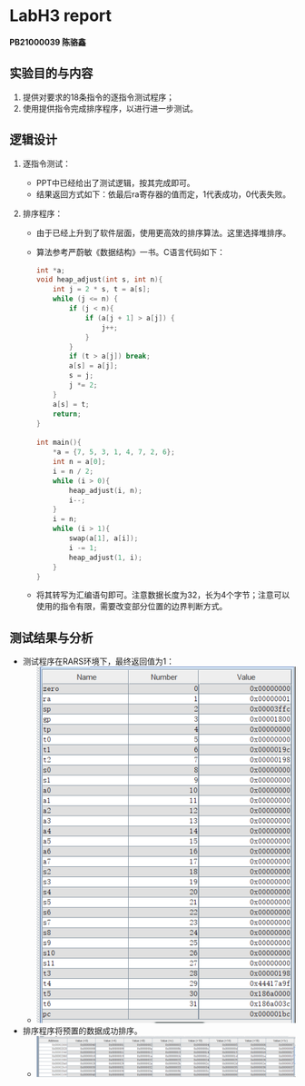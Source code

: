 # LabH3 report

**PB21000039 陈骆鑫**



## 实验目的与内容

1. 提供对要求的18条指令的逐指令测试程序；
2. 使用提供指令完成排序程序，以进行进一步测试。



## 逻辑设计

1. 逐指令测试：
   - PPT中已经给出了测试逻辑，按其完成即可。
   - 结果返回方式如下：依最后ra寄存器的值而定，1代表成功，0代表失败。

2. 排序程序：
   - 由于已经上升到了软件层面，使用更高效的排序算法。这里选择堆排序。

   - 算法参考严蔚敏《数据结构》一书。C语言代码如下：

     ``` c
     int *a;
     void heap_adjust(int s, int n){
         int j = 2 * s, t = a[s];
         while (j <= n) {
             if (j < n){
                 if (a[j + 1] > a[j]) {
                     j++;
                 }
             }
             if (t > a[j]) break;
             a[s] = a[j];
             s = j;
             j *= 2;
         }
         a[s] = t;
         return;
     }
     
     int main(){
         *a = {7, 5, 3, 1, 4, 7, 2, 6};
         int n = a[0];
         i = n / 2;
         while (i > 0){
             heap_adjust(i, n);
             i--;
         }
         i = n;
         while (i > 1){
             swap(a[1], a[i]);
             i -= 1;
             heap_adjust(1, i);
         }
     }
     ```

   - 将其转写为汇编语句即可。注意数据长度为32，长为4个字节；注意可以使用的指令有限，需要改变部分位置的边界判断方式。

## 测试结果与分析

- 测试程序在RARS环境下，最终返回值为1：
  - ![image-20230425202718601](images/image-20230425202718601.png)
- 排序程序将预置的数据成功排序。
  - ![image-20230425202827980](images/image-20230425202827980.png)